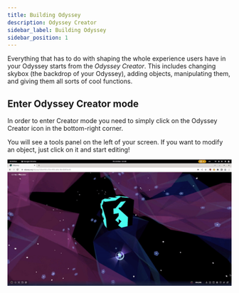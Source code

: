 ```yaml
---
title: Building Odyssey
description: Odyssey Creator 
sidebar_label: Building Odyssey
sidebar_position: 1
---
```


Everything that has to do with shaping the whole experience users have in your Odyssey starts from the *Odyssey Creator*. This includes changing skybox (the backdrop of your Odyssey), adding objects, manipulating them, and giving them all sorts of cool functions. 

## Enter Odyssey Creator mode

In order to enter Creator mode you need to simply click on the Odyssey Creator icon in the bottom-right corner.

You will see a tools panel on the left of your screen. If you want to modify an object, just click on it and start editing!

![Gif showing how to enter creator mode](img/enter-creator-mode.gif)